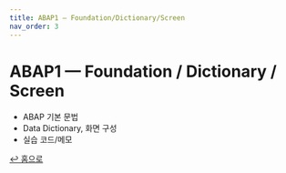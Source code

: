 ```yaml
---
title: ABAP1 — Foundation/Dictionary/Screen
nav_order: 3
---
```


# ABAP1 — Foundation / Dictionary / Screen
- ABAP 기본 문법
- Data Dictionary, 화면 구성
- 실습 코드/메모

[↩ 홈으로](./)
